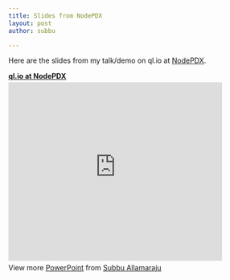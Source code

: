 ```yaml
---
title: Slides from NodePDX
layout: post
author: subbu

---
```


Here are the slides from my talk/demo on ql.io at [NodePDX](http://nodepdx.github.com/).

<div style="width:425px" id="__ss_11530669"> <strong style="display:block;margin:12px 0 4px"><a href="http://www.slideshare.net/sallamar/qlio-at-nodepdx" title="ql.io at NodePDX" target="_blank">ql.io at NodePDX</a></strong> <iframe src="http://www.slideshare.net/slideshow/embed_code/11530669" width="425" height="355" frameborder="0" marginwidth="0" marginheight="0" scrolling="no"></iframe> <div style="padding:5px 0 12px"> View more <a href="http://www.slideshare.net/thecroaker/death-by-powerpoint" target="_blank">PowerPoint</a> from <a href="http://www.slideshare.net/sallamar" target="_blank">Subbu Allamaraju</a> </div> </div>

